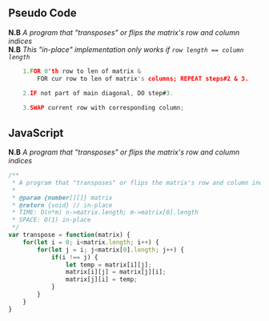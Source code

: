 ## Pseudo Code
**N.B** _A program that "transposes" or flips the matrix's row and column indices_ <br>
**N.B** _This "in-place" implementation only works if ```row length == column length```_
 
```c
    1.FOR 0'th row to len of matrix & 
        FOR cur row to len of matrix's columns; REPEAT steps#2 & 3.

    2.IF not part of main diagonal, DO step#3.
    
    3.SWAP current row with corresponding column;
```

## JavaScript
**N.B** _A program that "transposes" or flips the matrix's row and column indices_

```js
/**
 * A program that "transposes" or flips the matrix's row and column indices
 *
 * @param {number[][]} matrix
 * @return {void} // in-place
 * TIME: O(n*m) n->matrix.length; m->matrix[0].length
 * SPACE: O(1) in-place
 */
var transpose = function(matrix) {
    for(let i = 0; i<matrix.length; i++) {
        for(let j = i; j<matrix[0].length; j++) {
            if(i !== j) {
                let temp = matrix[i][j];
                matrix[i][j] = matrix[j][i];
                matrix[j][i] = temp;
            }
        }
    }
}
```
